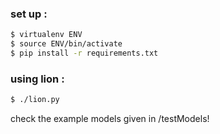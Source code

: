 ### set up : 

```bash
$ virtualenv ENV
$ source ENV/bin/activate
$ pip install -r requirements.txt
```

### using lion :

```bash
$ ./lion.py
```

check the example models given in /testModels!
